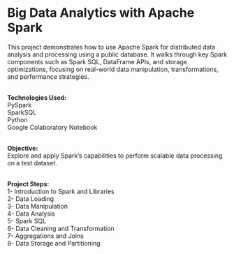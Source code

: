 # Big Data Analytics with Apache Spark

This project demonstrates how to use Apache Spark for distributed data analysis and processing using a public database. It walks through key Spark components such as Spark SQL, DataFrame APIs, and storage optimizations, focusing on real-world data manipulation, transformations, and performance strategies.<br><br>

**Technologies Used:**<br>
PySpark<br>
SparkSQL<br>
Python<br>
Google Colaboratory Notebook<br><br>

**Objective:**<br>
Explore and apply Spark’s capabilities to perform scalable data processing on a test dataset.<br><br>

**Project Steps:**<br>
1- Introduction to Spark and Libraries<br>
2- Data Loading<br>
3- Data Manipulation<br>
4- Data Analysis<br>
5- Spark SQL<br>
6- Data Cleaning and Transformation<br>
7- Aggregations and Joins<br>
8- Data Storage and Partitioning
